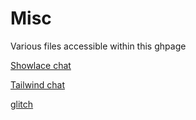 # Misc
Various files accessible within this ghpage

[Showlace chat](https://backspaces.github.io/misc/shoelace/shoelaceChat.html)

[Tailwind chat](https://backspaces.github.io/misc/tailwind/tailwindChat.html)

[glitch](https://backspaces.github.io/misc/files/glitch.md)

